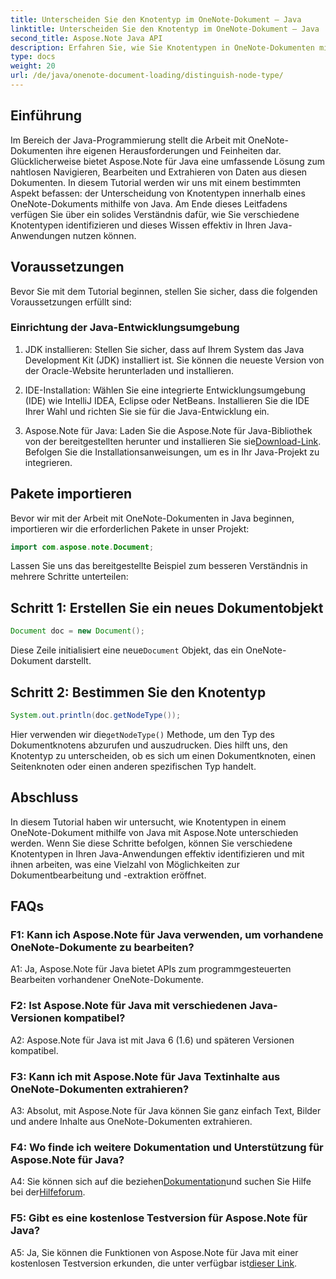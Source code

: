 ```yaml
---
title: Unterscheiden Sie den Knotentyp im OneNote-Dokument – Java
linktitle: Unterscheiden Sie den Knotentyp im OneNote-Dokument – Java
second_title: Aspose.Note Java API
description: Erfahren Sie, wie Sie Knotentypen in OneNote-Dokumenten mithilfe von Java mit Aspose.Note unterscheiden. Entdecken Sie die Schritt-für-Schritt-Anleitung und FAQs für eine nahtlose Integration.
type: docs
weight: 20
url: /de/java/onenote-document-loading/distinguish-node-type/
---
```

## Einführung

Im Bereich der Java-Programmierung stellt die Arbeit mit OneNote-Dokumenten ihre eigenen Herausforderungen und Feinheiten dar. Glücklicherweise bietet Aspose.Note für Java eine umfassende Lösung zum nahtlosen Navigieren, Bearbeiten und Extrahieren von Daten aus diesen Dokumenten. In diesem Tutorial werden wir uns mit einem bestimmten Aspekt befassen: der Unterscheidung von Knotentypen innerhalb eines OneNote-Dokuments mithilfe von Java. Am Ende dieses Leitfadens verfügen Sie über ein solides Verständnis dafür, wie Sie verschiedene Knotentypen identifizieren und dieses Wissen effektiv in Ihren Java-Anwendungen nutzen können.

## Voraussetzungen

Bevor Sie mit dem Tutorial beginnen, stellen Sie sicher, dass die folgenden Voraussetzungen erfüllt sind:

### Einrichtung der Java-Entwicklungsumgebung

1. JDK installieren: Stellen Sie sicher, dass auf Ihrem System das Java Development Kit (JDK) installiert ist. Sie können die neueste Version von der Oracle-Website herunterladen und installieren.

2. IDE-Installation: Wählen Sie eine integrierte Entwicklungsumgebung (IDE) wie IntelliJ IDEA, Eclipse oder NetBeans. Installieren Sie die IDE Ihrer Wahl und richten Sie sie für die Java-Entwicklung ein.

3.  Aspose.Note für Java: Laden Sie die Aspose.Note für Java-Bibliothek von der bereitgestellten herunter und installieren Sie sie[Download-Link](https://releases.aspose.com/note/java/). Befolgen Sie die Installationsanweisungen, um es in Ihr Java-Projekt zu integrieren.

## Pakete importieren

Bevor wir mit der Arbeit mit OneNote-Dokumenten in Java beginnen, importieren wir die erforderlichen Pakete in unser Projekt:

```java
import com.aspose.note.Document;
```

Lassen Sie uns das bereitgestellte Beispiel zum besseren Verständnis in mehrere Schritte unterteilen:

## Schritt 1: Erstellen Sie ein neues Dokumentobjekt

```java
Document doc = new Document();
```

 Diese Zeile initialisiert eine neue`Document` Objekt, das ein OneNote-Dokument darstellt.

## Schritt 2: Bestimmen Sie den Knotentyp

```java
System.out.println(doc.getNodeType());
```

 Hier verwenden wir die`getNodeType()` Methode, um den Typ des Dokumentknotens abzurufen und auszudrucken. Dies hilft uns, den Knotentyp zu unterscheiden, ob es sich um einen Dokumentknoten, einen Seitenknoten oder einen anderen spezifischen Typ handelt.

## Abschluss

In diesem Tutorial haben wir untersucht, wie Knotentypen in einem OneNote-Dokument mithilfe von Java mit Aspose.Note unterschieden werden. Wenn Sie diese Schritte befolgen, können Sie verschiedene Knotentypen in Ihren Java-Anwendungen effektiv identifizieren und mit ihnen arbeiten, was eine Vielzahl von Möglichkeiten zur Dokumentbearbeitung und -extraktion eröffnet.

## FAQs

### F1: Kann ich Aspose.Note für Java verwenden, um vorhandene OneNote-Dokumente zu bearbeiten?

A1: Ja, Aspose.Note für Java bietet APIs zum programmgesteuerten Bearbeiten vorhandener OneNote-Dokumente.

### F2: Ist Aspose.Note für Java mit verschiedenen Java-Versionen kompatibel?

A2: Aspose.Note für Java ist mit Java 6 (1.6) und späteren Versionen kompatibel.

### F3: Kann ich mit Aspose.Note für Java Textinhalte aus OneNote-Dokumenten extrahieren?

A3: Absolut, mit Aspose.Note für Java können Sie ganz einfach Text, Bilder und andere Inhalte aus OneNote-Dokumenten extrahieren.

### F4: Wo finde ich weitere Dokumentation und Unterstützung für Aspose.Note für Java?

 A4: Sie können sich auf die beziehen[Dokumentation](https://reference.aspose.com/note/java/)und suchen Sie Hilfe bei der[Hilfeforum](https://forum.aspose.com/c/note/28).

### F5: Gibt es eine kostenlose Testversion für Aspose.Note für Java?

 A5: Ja, Sie können die Funktionen von Aspose.Note für Java mit einer kostenlosen Testversion erkunden, die unter verfügbar ist[dieser Link](https://releases.aspose.com/).
